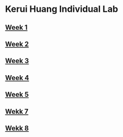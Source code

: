 # Kerui Huang Individual Lab
## [Week 1](Week1.md)  
## [Week 2](Week2.md) 
## [Week 3](Week3.md) 
## [Week 4](Week4.md)
## [Week 5](Week5.md)
## [Wekk 7](Week7.md)
## [Wekk 8](Week8.md)

